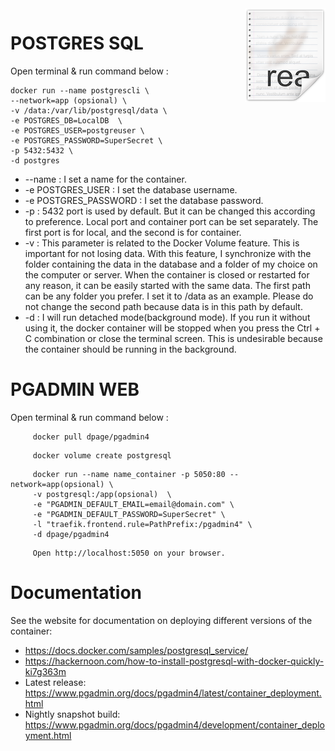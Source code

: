 <img src="icon.png" align="right" />

# POSTGRES SQL
Open terminal & run command below :

```
docker run --name postgrescli \ 
--network=app (opsional) \
-v /data:/var/lib/postgresql/data \
-e POSTGRES_DB=LocalDB  \
-e POSTGRES_USER=postgreuser \ 
-e POSTGRES_PASSWORD=SuperSecret \
-p 5432:5432 \
-d postgres
```
- --name : I set a name for the container.
- -e POSTGRES_USER : I set the database username.
- -e POSTGRES_PASSWORD : I set the database password.
- -p : 5432 port is used by default. But it can be changed this according to preference. Local port and container port can be set separately. The first port is for local, and the second is for container.
- -v : This parameter is related to the Docker Volume feature. This is important for not losing data. With this feature, I synchronize with the folder containing the data in the database and a folder of my choice on the computer or server. When the container is closed or restarted for any reason, it can be easily started with the same data. The first path can be any folder you prefer. I set it to /data as an example. Please do not change the second path because data is in this path by default.
- -d : I will run detached mode(background mode). If you run it without using it, the docker container will be stopped when you press the Ctrl + C combination or close the terminal screen. This is undesirable because the container should be running in the background.

# PGADMIN WEB

Open terminal & run command below :

```
     docker pull dpage/pgadmin4
```
```
     docker volume create postgresql
```
```
     docker run --name name_container -p 5050:80 --network=app(opsional) \
     -v postgresql:/app(opsional)  \ 
     -e "PGADMIN_DEFAULT_EMAIL=email@domain.com" \
     -e "PGADMIN_DEFAULT_PASSWORD=SuperSecret" \
     -l "traefik.frontend.rule=PathPrefix:/pgadmin4" \
     -d dpage/pgadmin4
```
```
     Open http://localhost:5050 on your browser. 
```

# Documentation
See the website for documentation on deploying different versions of the container:

- https://docs.docker.com/samples/postgresql_service/
- https://hackernoon.com/how-to-install-postgresql-with-docker-quickly-ki7g363m
- Latest release: https://www.pgadmin.org/docs/pgadmin4/latest/container_deployment.html
- Nightly snapshot build: https://www.pgadmin.org/docs/pgadmin4/development/container_deployment.html
